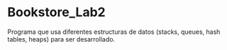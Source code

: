 # Bookstore_Lab2
Programa que usa diferentes estructuras de datos (stacks, queues, hash tables, heaps) para ser desarrollado.
